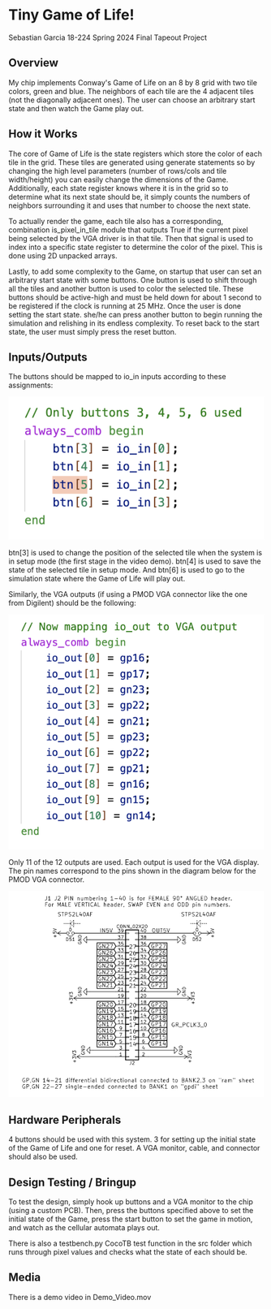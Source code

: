 # Tiny Game of Life!

Sebastian Garcia
18-224 Spring 2024 Final Tapeout Project

## Overview

My chip implements Conway's Game of Life on an 8 by 8 grid with two tile colors,
green and blue. The neighbors of each tile are the 4 adjacent tiles (not the
diagonally adjacent ones). The user can choose an arbitrary start state and then
watch the Game play out.

## How it Works

The core of Game of Life is the state registers which store the color of each tile
in the grid. These tiles are generated using generate statements so by changing
the high level parameters (number of rows/cols and tile width/height) you can 
easily change the dimensions of the Game. Additionally, each state register knows
where it is in the grid so to determine what its next state should be, it simply
counts the numbers of neighbors surrounding it and uses that number to choose the
next state. 

To actually render the game, each tile also has a corresponding, combination 
is_pixel_in_tile module that outputs True if the current pixel being selected by
the VGA driver is in that tile. Then that signal is used to index into a specific
state register to determine the color of the pixel. This is done using 2D unpacked
arrays.

Lastly, to add some complexity to the Game, on startup that user can set an 
arbitrary start state with some buttons. One button is used to shift through
all the tiles and another button is used to color the selected tile. These buttons
should be active-high and must be held down for about 1 second to be registered
if the clock is running at 25 MHz. Once the user is done setting the start state.
she/he can press another button to begin running the simulation and relishing 
in its endless complexity. To reset back to the start state, the user must simply
press the reset button.

## Inputs/Outputs

The buttons should be mapped to io_in inputs according to these assignments:

![](input.png)

btn[3] is used to change the position of the selected tile when the system is in
setup mode (the first stage in the video demo). btn[4] is used to save the state
of the selected tile in setup mode. And btn[6] is used to go to the simulation
state where the Game of Life will play out.

Similarly, the VGA outputs (if using a PMOD VGA connector like the one from
Digilent) should be the following:

![](output.png)

Only 11 of the 12 outputs are used. Each output is used for the VGA display. The
pin names correspond to the pins shown in the diagram below for the PMOD VGA
connector.

![](vga.png)

## Hardware Peripherals

4 buttons should be used with this system. 3 for setting up the initial state
of the Game of Life and one for reset. A VGA monitor, cable, and connector
should also be used.

## Design Testing / Bringup

To test the design, simply hook up buttons and a VGA monitor to the chip (using
a custom PCB). Then, press the buttons specified above to set the initial state 
of the Game, press the start button to set the game in motion, and watch as 
the cellular automata plays out.    

There is also a testbench.py CocoTB test function in the src folder which 
runs through pixel values and checks what the state of each should be.

## Media

There is a demo video in Demo_Video.mov

